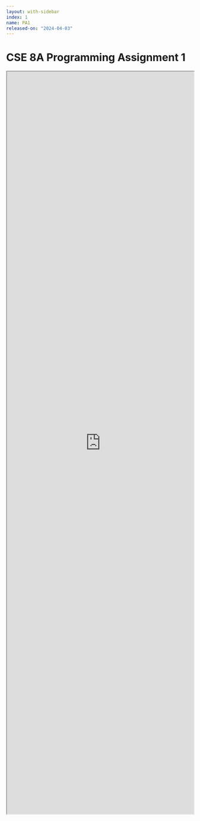 ```yaml
---
layout: with-sidebar
index: 1
name: PA1
released-on: "2024-04-03"
---
```


# CSE 8A Programming Assignment 1

<iframe src="https://docs.google.com/document/d/e/2PACX-1vSX5UspYhcOFEsOs_Y4-nOhtZFxMT_Nf8rwxQEqoEgrWwKACR5seFIMefEd1F85QhXJ7FqkKeCdkToB/pub?embedded=true" width="100%" height="2000"></iframe>